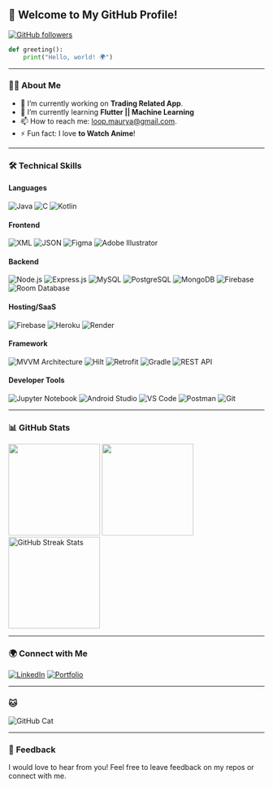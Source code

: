 ## 🚀 **Welcome to My GitHub Profile!**

[![GitHub followers](https://img.shields.io/github/followers/notrealmaurya?label=Follow&style=social)](https://github.com/notrealmaurya)


```python
def greeting():
    print("Hello, world! 🌍")
```

---

### 👨‍💻 **About Me**

- 🔭 I’m currently working on **Trading Related App**.
- 🌱 I’m currently learning **Flutter || Machine Learning**
- 📫 How to reach me: [loop.maurya@gmail.com](mailto:your-loop.maurya@gmail.com).
- ⚡ Fun fact: I love **to Watch Anime**!

---

### 🛠 **Technical Skills**

#### Languages
![Java](https://img.shields.io/badge/-Java-333333?style=flat&logo=java)
![C](https://img.shields.io/badge/-C-333333?style=flat&logo=c)
![Kotlin](https://img.shields.io/badge/-Kotlin-333333?style=flat&logo=kotlin)

#### Frontend
![XML](https://img.shields.io/badge/-XML-333333?style=flat&logo=xml)
![JSON](https://img.shields.io/badge/-JSON-333333?style=flat&logo=json)
![Figma](https://img.shields.io/badge/-Figma-333333?style=flat&logo=figma)
![Adobe Illustrator](https://img.shields.io/badge/-Adobe%20Illustrator-333333?style=flat&logo=adobeillustrator)

#### Backend
![Node.js](https://img.shields.io/badge/-Node.js-333333?style=flat&logo=node.js)
![Express.js](https://img.shields.io/badge/-Express.js-333333?style=flat&logo=express)
![MySQL](https://img.shields.io/badge/-MySQL-333333?style=flat&logo=mysql)
![PostgreSQL](https://img.shields.io/badge/-PostgreSQL-333333?style=flat&logo=postgresql)
![MongoDB](https://img.shields.io/badge/-MongoDB-333333?style=flat&logo=mongodb)
![Firebase](https://img.shields.io/badge/-Firebase-333333?style=flat&logo=firebase)
![Room Database](https://img.shields.io/badge/-Room%20Database-333333?style=flat&logo=android)

#### Hosting/SaaS
![Firebase](https://img.shields.io/badge/-Firebase-333333?style=flat&logo=firebase)
![Heroku](https://img.shields.io/badge/-Heroku-333333?style=flat&logo=heroku)
![Render](https://img.shields.io/badge/-Render-333333?style=flat&logo=render)

#### Framework
![MVVM Architecture](https://img.shields.io/badge/-MVVM%20Architecture-333333?style=flat&logo=android)
![Hilt](https://img.shields.io/badge/-Hilt-333333?style=flat&logo=android)
![Retrofit](https://img.shields.io/badge/-Retrofit-333333?style=flat&logo=android)
![Gradle](https://img.shields.io/badge/-Gradle-333333?style=flat&logo=gradle)
![REST API](https://img.shields.io/badge/-REST%20API-333333?style=flat)

#### Developer Tools
![Jupyter Notebook](https://img.shields.io/badge/-Jupyter%20Notebook-333333?style=flat&logo=jupyter)
![Android Studio](https://img.shields.io/badge/-Android%20Studio-333333?style=flat&logo=androidstudio)
![VS Code](https://img.shields.io/badge/-VS%20Code-333333?style=flat&logo=visual-studio-code)
![Postman](https://img.shields.io/badge/-Postman-333333?style=flat&logo=postman)
![Git](https://img.shields.io/badge/-Git-333333?style=flat&logo=git)

---

### 📊 **GitHub Stats**

<div>
  <img height="180em" src="https://github-readme-stats.vercel.app/api?username=notrealmaurya&show_icons=true&theme=tokyonight&hide_border=true&count_private=false" />
  <img height="180em" src="https://github-readme-stats.vercel.app/api/top-langs/?username=notrealmaurya&layout=compact&langs_count=8&theme=tokyonight&hide_border=true" />
  <img height="180em" src="https://github-readme-streak-stats.herokuapp.com/?user=notrealmaurya&theme=dark&hide_border=false" alt="GitHub Streak Stats" />
</div>


---

### 🌍 **Connect with Me**

[![LinkedIn](https://img.shields.io/badge/-LinkedIn-0A66C2?style=flat&logo=Linkedin&logoColor=white)](https://linkedin.com/in/notrealmaurya)
[![Portfolio](https://img.shields.io/badge/-Portfolio-333333?style=flat&logo=web)](https://____.com)

---

### 🐱
![GitHub Cat](https://media.giphy.com/media/JIX9t2j0ZTN9S/giphy.gif)

---

### 💬 **Feedback**
I would love to hear from you! Feel free to leave feedback on my repos or connect with me.

